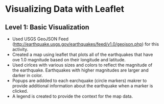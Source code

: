 # Visualizing Data with Leaflet

## Level 1: Basic Visualization
* Used USGS GeoJSON Feed (http://earthquake.usgs.gov/earthquakes/feed/v1.0/geojson.php) for this activity. 
* Created a map using leaflet that plots all of the earthquakes that have ove 1.0 magnitude based on their longitude and latitude.
* Used cirlces with various sizes and colors to reflect the magnitude of the earthquake. Earthquakes with higher magnitudes are larger and darker in color.
* Popups are addded to each earchquake (circle markers) makrer to provide additional information about the earthquake when a marker is clicked.
* A legend is created to provide the context for the map data.
